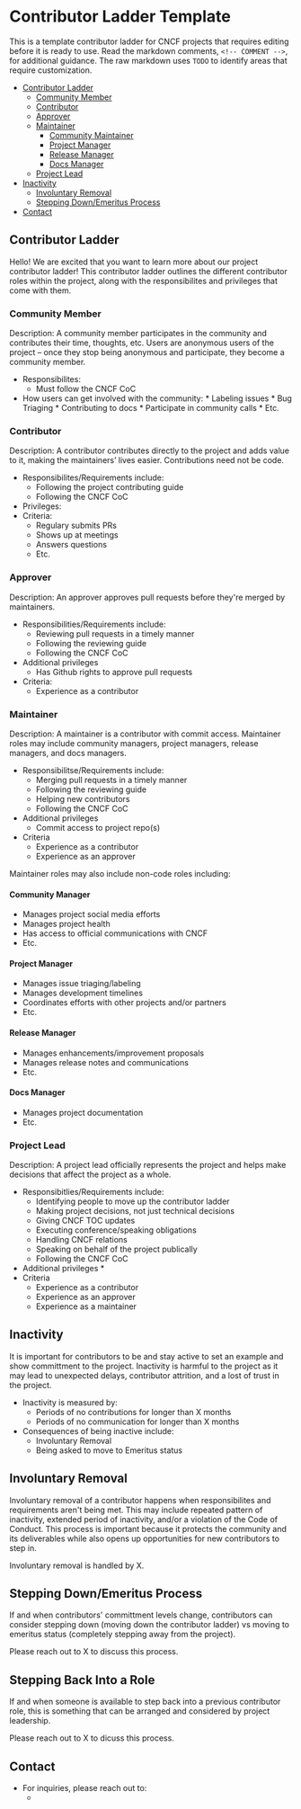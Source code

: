 # Contributor Ladder Template

This is a template contributor ladder for CNCF projects that requires editing before it is ready to use. Read the markdown comments, `<!-- COMMENT -->`, for additional guidance. The raw markdown uses `TODO` to identify areas that require customization.


* [Contributor Ladder](#contributor-ladder-template)
    * [Community Member](#contributor-ladder)
    * [Contributor](#contributor)
    * [Approver](#approver)
    * [Maintainer](#maintainer)
        * [Community Maintainer](#community-manager)
        * [Project Manager](#project-manager)
        * [Release Manager](#release-manager)
        * [Docs Manager](#docs-manager)
    * [Project Lead](#project-lead)
* [Inactivity](#inactivity)
    * [Involuntary Removal](#involuntary-removal)
    * [Stepping Down/Emeritus Process](#stepping-downemeritus-process)
* [Contact](#contact)


## Contributor Ladder

Hello! We are excited that you want to learn more about our project contributor ladder! This contributor ladder outlines the different contributor roles within the project, along with the responsibilites and privileges that come with them.

### Community Member
<!--TODO: project leads to fill in exact details of this role for your project-->
Description: A community member participates in the community and contributes their time, thoughts, etc. Users are anonymous users of the project – once they stop being anonymous and participate, they become a community member.
* Responsibilites:
    * Must follow the CNCF CoC
* How users can get involved with the community:
        * Labeling issues
        * Bug Triaging
        * Contributing to docs
        * Participate in community calls
        * Etc.
### Contributor
<!--TODO: project leads to fill in exact details of this role for your project-->
Description: A contributor contributes directly to the project and adds value to it, making the maintainers’ lives easier. Contributions need not be code.
* Responsibilites/Requirements include: 
    * Following the project contributing guide
    * Following the CNCF CoC
* Privileges:
* Criteria:
    * Regulary submits PRs
    * Shows up at meetings
    * Answers questions
    * Etc.

### Approver
<!--TODO: project leads to fill in exact details of this role for your project-->
Description: An approver approves pull requests before they're merged by maintainers. 
* Responsibilities/Requirements include:
    * Reviewing pull requests in a timely manner
    * Following the reviewing guide
    * Following the CNCF CoC
* Additional privileges
    * Has Github rights to approve pull requests
* Criteria:
    * Experience as a contributor

### Maintainer
<!--TODO: project leads to fill in exact details of this role for your project-->
Description: A maintainer is a contributor with commit access. Maintainer roles may include community managers, project managers, release managers, and docs managers.<!-- sometimes also a project lead - if so, please state in the role defintion -->
* Responsibilitse/Requirements include:
    * Merging pull requests in a timely manner
    * Following the reviewing guide
    * Helping new contributors
    * Following the CNCF CoC
* Additional privileges
    * Commit access to project repo(s)
* Criteria
    * Experience as a contributor
    * Experience as an approver

Maintainer roles may also include non-code roles including:

#### Community Manager
* Manages project social media efforts
* Manages project health
* Has access to official communications with CNCF
* Etc.
#### Project Manager
* Manages issue triaging/labeling
* Manages development timelines
* Coordinates efforts with other projects and/or partners
* Etc.
#### Release Manager
* Manages enhancements/improvement proposals
* Manages release notes and communications
* Etc.

#### Docs Manager
* Manages project documentation
* Etc.

### Project Lead
<!--TODO: project leads to fill in exact details of this role for your project-->
Description: A project lead officially represents the project and helps make decisions that affect the project as a whole.
* Responsibitlies/Requirements include:
    * Identifying people to move up the contributor ladder
    * Making project decisions, not just technical decisions
    * Giving CNCF TOC updates
    * Executing conference/speaking obligations
    * Handling CNCF relations
    * Speaking on behalf of the project publically
    * Following the CNCF CoC
* Additional privileges
    * 
* Criteria
    * Experience as a contributor
    * Experience as an approver
    * Experience as a maintainer

## Inactivity
<!--TODO: project leads to fill in exact details for how you measure inactivity for your project-->
It is important for contributors to be and stay active to set an example and show committment to the project. Inactivity is harmful to the project as it may lead to unexpected delays, contributor attrition, and a lost of trust in the project. 
* Inactivity is measured by:
    * Periods of no contributions for longer than X months
    * Periods of no communication for longer than X months
* Consequences of being inactive include:
    * Involuntary Removal
    * Being asked to move to Emeritus status

## Involuntary Removal
<!-- project leads may want to consider integrating this section under every role description -->

Involuntary removal of a contributor happens when responsibilites and requirements aren't being met. This may include repeated pattern of inactivity, extended period of inactivity, and/or a violation of the Code of Conduct. This process is important because it protects the community and its deliverables while also opens up opportunities for new contributors to step in.

Involuntary removal is handled by X. 

## Stepping Down/Emeritus Process
If and when contributors' committment levels change, contributors can consider stepping down (moving down the contributor ladder) vs moving to emeritus status (completely stepping away from the project). 

Please reach out to X to discuss this process.

## Stepping Back Into a Role
If and when someone is available to step back into a previous contributor role, this is something that can be arranged and considered by project leadership.

Please reach out to X to dicuss this process.

## Contact
* For inquiries, please reach out to:
    *  <!-- TODO: fill in contact info-->
